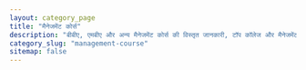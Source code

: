 ```yaml
---
layout: category_page
title: "मैनेजमेंट कोर्स"
description: "बीबीए, एमबीए और अन्य मैनेजमेंट कोर्स की विस्तृत जानकारी, टॉप कॉलेज और मैनेजमेंट में करियर की संभावनाएं।"
category_slug: "management-course"
sitemap: false
---
```

